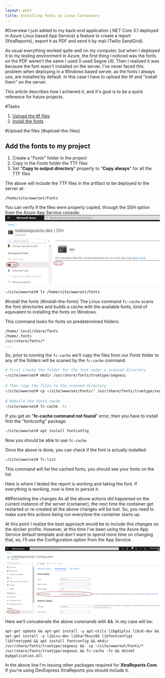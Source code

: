 ```yaml
---
layout: post
title: Installing fonts in Linux Containers
---
```


#Overview
I just added to my back-end application (.NET Core 3.1 deployed in Azure Linux based App Service) a feature to create a report (XtraReports), export it as PDF and send it by mail (Twilio SendGrid).

As usual everything worked quite well on my computer, but when I deployed it to my testing environment in Azure, the first thing I noticed was the fonts on the PDF weren't the same I used (I used Segoe UI). Then I realized it was because the font wasn't installed on the server. I've never faced this problem when deploying in a Windows based server, as the fonts I always use, are installed by default. In this case I have to upload the ttf and "install them" on the server.

This article describes how I achieved it, and it's goal is to be a quick reference for future projects.

#Tasks

1. [Upload the ttf files](#upload-the-files)
2. [Install the fonts](#install-the-fonts)

#Upload the files {#upload-the-files}

## Add the fonts to my project

1. Create a "_Fonts_" folder in the project
2. Copy in the _Fonts_ folder the TTF files
3. Set "**Copy to output directory**" property to "**Copy always**" for all the TTF files

The above will include the TTF files in the artifact to be deployed to the server at:

```console
/home/site/wwwroot/Fonts
```

You can verify if the files were properly copied, through the SSH option from the Azure App Service console:
![Azure SSH Console](/images/AzureAppService-SSH.png "Azure SSH Console")

```bash
~/site/wwwroot# ls /home/site/wwwroot/Fonts
```

#Install the fonts {#install-the-fonts}
The Linux command `fc-cache` scans the font directories and builds a cache with the available fonts, kind of equivalent to installing the fonts on Windows.

This command looks for fonts on predetermined folders:

```console
/home/.local/share/fonts
/home/.fonts
/usr/share/fonts/*
...
```

So, prior to running the `fc-cache` we'll copy the files from our _Fonts_ folder to any of the folders will be scaned by the `fc-cache` command.

```bash
# First create the folder for the font under a scanned directory
~/site/wwwroot# mkdir /usr/share/fonts/truetype/segoeui

# Then copy the files to the scanned directory
~/site/wwwroot# cp ~/site/wwwroot/Fonts/* /usr/share/fonts/truetype/segoeui

# Rebuild the fonts cache
~/site/wwwroot# fc-cache -fv
```

If you get an "**fc-cache command not found**" error, then you have to install first the "fontconfig" package:

```bash
~/site/wwwroot# apt install fontconfig
```

Now you should be able to use `fc-cache`

Once the above is done, you can check if the font is actually installed:

```bash
~/site/wwwroot# fc-list
```

This command will list the cached fonts, you should see your fonts on the list.

Here is where I tested the report is working and taking the font. If everything is working, now is time to persist it.

##Persisting the changes
As all the above actions did happened on the current instance of the server (container), the next time the container get restarted or re-created all the above changes will be lost. So, you need to make sure this actions being run everytime the container starts up.

At this point I realize the best approach would be to include this changes on the docker profile. However, at this time I've been using the Azure App Service default template and don't want to spend more time on changing that, so, I'll use the Configuration option from the App Service.

![StartupOptions](/images/2020-06-06-Fonts-Linux-Containers-StartupCommand.png "StartupOptions")

Here we'll concatenate the above commands with &&. In my case will be:

```console
apt-get update && apt-get install -y apt-utils libgdiplus libc6-dev && apt-get install -y libicu-dev libharfbuzz0b libfontconfig1 libfreetype6 && apt install fontconfig && mkdir /usr/share/fonts/truetype/segoeui &&  cp ~/site/wwwroot/Fonts/* /usr/share/fonts/truetype/segoeui && fc-cache -fv && dotnet myApplication.dll

```

In the above line I'm issuing other packages required for **XtraReports Core**. If you're using DevExpress XtraReports you should include it.
